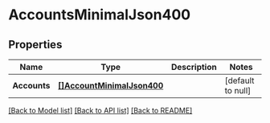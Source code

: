# AccountsMinimalJson400

## Properties
Name | Type | Description | Notes
------------ | ------------- | ------------- | -------------
**Accounts** | [**[]AccountMinimalJson400**](AccountMinimalJson400.md) |  | [default to null]

[[Back to Model list]](../README.md#documentation-for-models) [[Back to API list]](../README.md#documentation-for-api-endpoints) [[Back to README]](../README.md)


